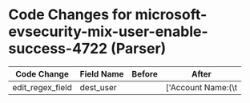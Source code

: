 # Code Changes for microsoft-evsecurity-mix-user-enable-success-4722 (Parser)

| Code Change | Field Name | Before | After |
|-------------|------------|--------|-------|
| edit_regex_field | dest_user |  | ['Account Name:(\\t|\\r|\\n|\s)*({user}[\w\.\-\!\#\^\~]{1,40}\$?)(\\t|\\r|\\n|\s)*Account Domain:(\\t|\\r|\\n|\s)*({domain}[^\s"\\]+)(\\t|\\r|\\n|\s)*Logon ID:(\\t|\\r|\\n|\s)*({login_id}[^\s\\]+)(\\t|\\r|\\n|\s)*Target.+?Account Name:(\\t|\\r|\\n|\s)*({dest_user}[\w\.\-\!\#\^\~]{1,40}\$?)(\\t|\\r|\\n|\s)*Account Domain:(\\t|\\r|\\n|\s)*({dest_domain}[^\s\\"]+)(\\t|\\r|\\n|\s)*', 'Account Name:\s*\\?({user}[\w\.\-\!\#\^\~]{1,40}\$?)((?-i)\\+[rnt])*\s*Account Domain:\s*({domain}[^\s\\]+).+?Logon ID:\s*({login_id}[^\\\s]+)((?-i)\\+[rnt])*\s*Target.+?Account Name:\s*({dest_user}[^\\\s]+)((?-i)\\+[rnt])*\s*Account Domain:\s*({dest_domain}[^\s\"]+)', 'Target Account.+?Account Name:\s*(\\t|\\r|\\n|\s)*({dest_user}[^:].+?)\s*(\\n|\\r\s\\t)*?[rnt\\]*?\s*Account Domain:\s*', '\"TargetAccount\":\"(({dest_domain}[^\\\s\"]+)\\+)?({dest_user}[^\\\s\"]+)'] |